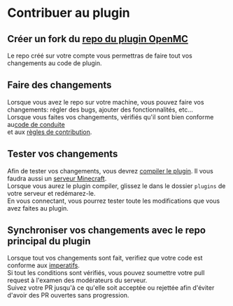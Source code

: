 # Contribuer au plugin

## Créer un fork du [repo du plugin **OpenMC**](https://github.com/ServerOpenMC/PluginV2)

Le repo créé sur votre compte vous permettras de faire tout vos changements au code de plugin.

## Faire des changements

Lorsque vous avez le repo sur votre machine, vous pouvez faire vos changements: régler des bugs, ajouter des fonctionnalités, etc...\
Lorsque vous faites vos changements, vérifiés qu'il sont bien conforme au[code de conduite](https://github.com/ServerOpenMC/PluginV2/blob/master/CODE_OF_CONDUCT.md)\
et aux [règles de contribution](https://github.com/ServerOpenMC/PluginV2/blob/master/CONTRIBUTING.md).

## Tester vos changements

Afin de tester vos changements, vous devrez [compiler le plugin](build.md). Il vous faudra aussi un [serveur Minecraft](../install.md).\
Lorsque vous aurez le plugin compiler, glissez le dans le dossier `plugins` de votre serveur et redémarez-le.\
En vous connectant, vous pourrez tester toute les modifications que vous avez faites au plugin.

## Synchroniser vos changements avec le repo principal du plugin

Lorsque tout vos changements sont fait, verifiez que votre code est conforme aux [imperatifs](imperatifs.md).\
Si tout les conditions sont vérifiés, vous pouvez soumettre votre pull request à l'examen des modérateurs du serveur.\
Suivez votre PR jusqu'à ce qu'elle soit acceptée ou rejettée afin d'éviter d'avoir des PR ouvertes sans progression.
